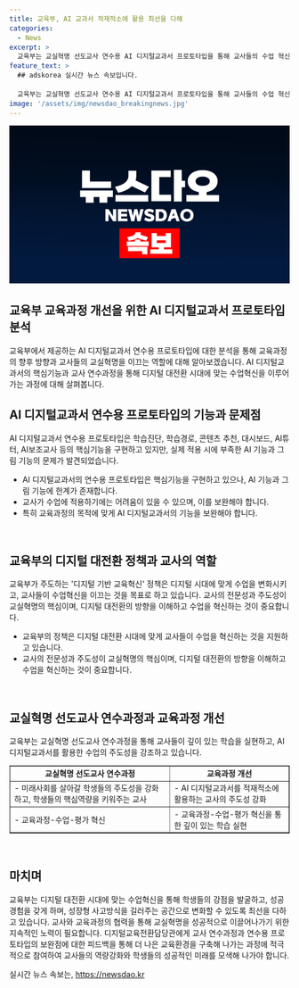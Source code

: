 ```yaml
---
title: 교육부, AI 교과서 적재적소에 활용 최선을 다해
categories:
  - News
excerpt: >
  교육부는 교실혁명 선도교사 연수용 AI 디지털교과서 프로토타입을 통해 교사들의 수업 혁신을 돕고자 하지만, 연수용 프로토타입에 탑재된 AI 기능이 부족하다는 지적이 제기되고 있다. 교육부는 연수용 프로토타입의 목적과 기능에 대해 설명하며, 디지털 대전환 시대에 맞는 수업 혁신을 이끌어나가는 것이 교사의 주도성과 전문성의 중요성을 강조하고 있다. 또한, 교육부는 디지털 대전환 시대에 맞는 수업혁신을 통해 학교가 학생들의 강점을 발굴하고, 성장형 사고방식을 길러주는 공간으로 변화할 계획이다.
feature_text: >
  ## adskorea 실시간 뉴스 속보입니다.

  교육부는 교실혁명 선도교사 연수용 AI 디지털교과서 프로토타입을 통해 교사들의 수업 혁신을 돕고자 하지만, 연수용 프로토타입에 탑재된 AI 기능이 부족하다는 지적이 제기되고 있다. 교육부는 연수용 프로토타입의 목적과 기능에 대해 설명하며, 디지털 대전환 시대에 맞는 수업 혁신을 이끌어나가는 것이 교사의 주도성과 전문성의 중요성을 강조하고 있다. 또한, 교육부는 디지털 대전환 시대에 맞는 수업혁신을 통해 학교가 학생들의 강점을 발굴하고, 성장형 사고방식을 길러주는 공간으로 변화할 계획이다.
image: '/assets/img/newsdao_breakingnews.jpg'
---
```


<p><img src="/assets/img/newsdao_breakingnews.jpg" alt="adskorea 속보" /></p>

<h2 data-ke-size="size26">교육부 교육과정 개선을 위한 AI 디지털교과서 프로토타입 분석</h2>

<p>교육부에서 제공하는 AI 디지털교과서 연수용 프로토타입에 대한 분석을 통해 교육과정의 향후 방향과 교사들의 교실혁명을 이끄는 역할에 대해 알아보겠습니다. AI 디지털교과서의 핵심기능과 교사 연수과정을 통해 디지털 대전환 시대에 맞는 수업혁신을 이루어가는 과정에 대해 살펴봅니다.</p>

<h2 data-ke-size="size24">AI 디지털교과서 연수용 프로토타입의 기능과 문제점</h2>

<p>AI 디지털교과서 연수용 프로토타입은 학습진단, 학습경로, 콘텐츠 추천, 대시보드, AI튜터, AI보조교사 등의 핵심기능을 구현하고 있지만, 실제 적용 시에 부족한 AI 기능과 그림 기능의 문제가 발견되었습니다.</p>

<ul>
    <li>AI 디지털교과서의 연수용 프로토타입은 핵심기능을 구현하고 있으나, AI 기능과 그림 기능에 한계가 존재합니다.</li>
    <li>교사가 수업에 적용하기에는 어려움이 있을 수 있으며, 이를 보완해야 합니다.</li>
    <li>특히 교육과정의 목적에 맞게 AI 디지털교과서의 기능을 보완해야 합니다.</li>
</ul>

<p data-ke-size="size16">&nbsp;</p>

<h2 data-ke-size="size24">교육부의 디지털 대전환 정책과 교사의 역할</h2>

<p>교육부가 주도하는 '디지털 기반 교육혁신' 정책은 디지털 시대에 맞게 수업을 변화시키고, 교사들이 수업혁신을 이끄는 것을 목표로 하고 있습니다. 교사의 전문성과 주도성이 교실혁명의 핵심이며, 디지털 대전환의 방향을 이해하고 수업을 혁신하는 것이 중요합니다.</p>

<ul>
    <li>교육부의 정책은 디지털 대전환 시대에 맞게 교사들이 수업을 혁신하는 것을 지원하고 있습니다.</li>
    <li>교사의 전문성과 주도성이 교실혁명의 핵심이며, 디지털 대전환의 방향을 이해하고 수업을 혁신하는 것이 중요합니다.</li>
</ul>

<p data-ke-size="size16">&nbsp;</p>

<h2 data-ke-size="size24">교실혁명 선도교사 연수과정과 교육과정 개선</h2>

<p>교육부는 교실혁명 선도교사 연수과정을 통해 교사들이 깊이 있는 학습을 실현하고, AI 디지털교과서를 활용한 수업의 주도성을 강조하고 있습니다.</p>

<table style="width: 100%;" border="1">
<tbody>
<tr>
<td style="text-align: center; height: 17px;"><b>교실혁명 선도교사 연수과정</b></td>
<td style="text-align: center; height: 17px;"><b>교육과정 개선</b></td>
</tr>
<tr>
<td style="text-align: left;">- 미래사회를 살아갈 학생들의 주도성을 강화하고, 학생들의 핵심역량을 키워주는 교사</td>
<td style="text-align: left;">- AI 디지털교과서를 적재적소에 활용하는 교사의 주도성 강화</td>
</tr>
<tr>
<td style="text-align: left;">- 교육과정-수업-평가 혁신</td>
<td style="text-align: left;">- 교육과정-수업-평가 혁신을 통한 깊이 있는 학습 실현</td>
</tr>
</tbody>
</table>

<p data-ke-size="size16">&nbsp;</p>

<h2 data-ke-size="size24">마치며</h2>

<p>교육부는 디지털 대전환 시대에 맞는 수업혁신을 통해 학생들의 강점을 발굴하고, 성공경험을 갖게 하며, 성장형 사고방식을 길러주는 공간으로 변화할 수 있도록 최선을 다하고 있습니다. 교사와 교육과정의 협력을 통해 교실혁명을 성공적으로 이끌어나가기 위한 지속적인 노력이 필요합니다. 디지털교육전환담당관에게 교사 연수과정과 연수용 프로토타입의 보완점에 대한 피드백을 통해 더 나은 교육환경을 구축해 나가는 과정에 적극적으로 참여하여 교사들의 역량강화와 학생들의 성공적인 미래를 모색해 나가야 합니다.</p>
실시간 뉴스 속보는, <a href="https://newsdao.kr" rel="dofollow">https://newsdao.kr</a>


